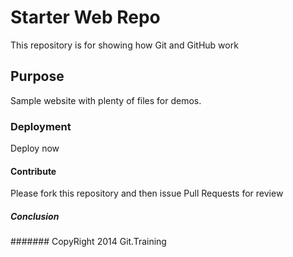# Starter Web Repo

This repository is for showing how Git and GitHub work

## Purpose

Sample website with plenty of files for demos.

### Deployment
Deploy now

#### Contribute
Please fork this repository and then issue Pull Requests for review

##### Conclusion

####### CopyRight
2014 Git.Training
